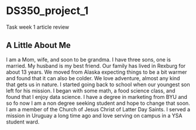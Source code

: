 # DS350_project_1
Task week 1 article review
## A Little About Me
I am a Mom, wife, and soon to be grandma. I have three sons, one is married. My husband is my best friend. Our family has lived in Rexburg for about 13 years. We moved from Alaska expecting things to be a bit warmer and found that it can also be colder. We love adventure, almost any kind that gets us in nature. I started going back to school when our youngest son left for his mission. I began with some math, a food science class, and found that I enjoy data science. I have a degree in marketing from BYU and so fo now I am a non degree seeking student and hope to change that soon. I am a member of the Church of Jesus Christ of Latter Day Saints. I served a mission in Uruguay a long time ago and love serving on campus in a YSA student ward.
